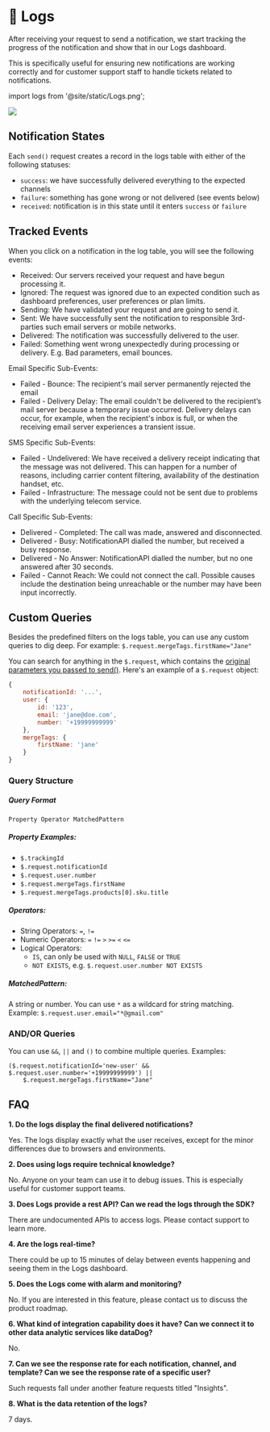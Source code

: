 # 🔎 Logs

After receiving your request to send a notification, we start tracking the progress of the notification and show that in our Logs dashboard.

This is specifically useful for ensuring new notifications are working correctly and for customer support staff to handle tickets related to notifications.

import logs from '@site/static/Logs.png';

<img src={logs} />

## Notification States

Each `send()` request creates a record in the logs table with either of the following statuses:

- `success`: we have successfully delivered everything to the expected channels
- `failure`: something has gone wrong or not delivered (see events below)
- `received`: notification is in this state until it enters `success` or `failure`

## Tracked Events

When you click on a notification in the log table, you will see the following events:

- Received: Our servers received your request and have begun processing it.
- Ignored: The request was ignored due to an expected condition such as dashboard preferences, user preferences or plan limits.
- Sending: We have validated your request and are going to send it.
- Sent: We have successfully sent the notification to responsible 3rd-parties such email servers or mobile networks.
- Delivered: The notification was successfully delivered to the user.
- Failed: Something went wrong unexpectedly during processing or delivery. E.g. Bad parameters, email bounces.

Email Specific Sub-Events:

- Failed - Bounce: The recipient's mail server permanently rejected the email
- Failed - Delivery Delay: The email couldn't be delivered to the recipient’s mail server because a temporary issue occurred. Delivery delays can occur, for example, when the recipient's inbox is full, or when the receiving email server experiences a transient issue.

SMS Specific Sub-Events:

- Failed - Undelivered: We have received a delivery receipt indicating that the message was not delivered. This can happen for a number of reasons, including carrier content filtering, availability of the destination handset, etc.
- Failed - Infrastructure: The message could not be sent due to problems with the underlying telecom service.

Call Specific Sub-Events:

- Delivered - Completed: The call was made, answered and disconnected.
- Delivered - Busy: NotificationAPI dialled the number, but received a busy response.
- Delivered - No Answer: NotificationAPI dialled the number, but no one answered after 30 seconds.
- Failed - Cannot Reach: We could not connect the call. Possible causes include the destination being unreachable or the number may have been input incorrectly.

<!-- Subscriptions – The email was successfully delivered, but the recipient updated the subscription preferences by clicking List-Unsubscribe in the email header or the Unsubscribe link in the footer. -->

<!-- - Soft Bounce -->

## Custom Queries

Besides the predefined filters on the logs table, you can use any custom queries to dig deep. For example: `$.request.mergeTags.firstName="Jane"`

You can search for anything in the `$.request`, which contains the [original parameters you passed to send()](../reference/server.md#send). Here's an example of a `$.request` object:

```js title="$.request"
{
    notificationId: '...',
    user: {
        id: '123',
        email: 'jane@doe.com',
        number: '+19999999999'
    },
    mergeTags: {
        firstName: 'jane'
    }
}
```

### Query Structure

##### Query Format

`Property Operator MatchedPattern`

##### Property Examples:

- `$.trackingId`
- `$.request.notificationId`
- `$.request.user.number`
- `$.request.mergeTags.firstName`
- `$.request.mergeTags.products[0].sku.title`

##### Operators:

- String Operators: `=`, `!=`
- Numeric Operators: `=` `!=` `>` `>=` `<` `<=`
- Logical Operators:
  - `IS`, can only be used with `NULL`, `FALSE` or `TRUE`
  - `NOT EXISTS`, e.g. `$.request.user.number NOT EXISTS`

##### MatchedPattern:

A string or number. You can use `*` as a wildcard for string matching. Example: `$.request.user.email="*@gmail.com"`

### AND/OR Queries

You can use `&&`, `||` and `()` to combine multiple queries. Examples:

```
($.request.notificationId='new-user' && $.request.user.number='+19999999999') ||
    $.request.mergeTags.firstName="Jane"
```

## FAQ

<b>1. Do the logs display the final delivered notifications?</b>

Yes. The logs display exactly what the user receives, except for the minor differences due to browsers and environments.

<b>2. Does using logs require technical knowledge?</b>

No. Anyone on your team can use it to debug issues. This is especially useful for customer support teams.

<b>3. Does Logs provide a rest API? Can we read the logs through the SDK?</b>

There are undocumented APIs to access logs. Please contact support to learn more.

<b>4. Are the logs real-time?</b>

There could be up to 15 minutes of delay between events happening and seeing them in the Logs dashboard.

<b>5. Does the Logs come with alarm and monitoring?</b>

No. If you are interested in this feature, please contact us to discuss the product roadmap.

<b>6. What kind of integration capability does it have? Can we connect it to other data analytic services like dataDog?</b>

No.

<b>7. Can we see the response rate for each notification, channel, and template? Can we see the response rate of a specific user?</b>

Such requests fall under another feature requests titled "Insights".

<b>8. What is the data retention of the logs?</b>

7 days.
